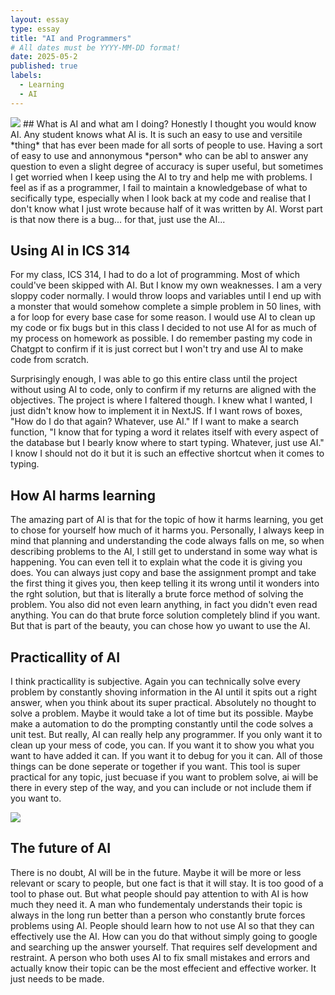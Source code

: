 ```yaml
---
layout: essay
type: essay
title: "AI and Programmers"
# All dates must be YYYY-MM-DD format!
date: 2025-05-2
published: true
labels:
  - Learning
  - AI
---
```

<img class="img-fluid" src="/img/essays/AI/pic1.jpg">
## What is AI and what am I doing?
Honestly I thought you would know AI. Any student knows what AI is. It is such an easy to use and versitile *thing* that has ever been made for all sorts of people to use. Having a sort of easy to use and annonymous *person* who can be abl to answer any question to even a slight degree of accuracy is super useful, but sometimes I get worried when I keep using the AI to try and help me with problems. I feel as if as a programmer, I fail to maintain a knowledgebase of what to secifically type, especially when I look back at my code and realise that I don't know what I just wrote because half of it was written by AI. Worst part is that now there is a bug... for that, just use the AI...

## Using AI in ICS 314
For my class, ICS 314, I had to do a lot of programming. Most of which could've been skipped with AI. But I know my own weaknesses. I am a very sloppy coder normally. I would throw loops and variables until I end up with a monster that would somehow complete a simple problem in 50 lines, with a for loop for every base case for some reason. I would use AI to clean up my code or fix bugs but in this class I decided to not use AI for as much of my process on homework as possible. I do remember pasting my code in Chatgpt to confirm if it is just correct but I won't try and use AI to make code from scratch.

Surprisingly enough, I was able to go this entire class until the project without using AI to code, only to confirm if my returns are aligned with the objectives. The project is where I faltered though. I knew what I wanted, I just didn't know how to implement it in NextJS. If I want rows of boxes, "How do I do that again? Whatever, use AI." If I want to make a search function, "I know that for typing a word it relates itself with every aspect of the database but I bearly know where to start typing. Whatever, just use AI." I know I should not do it but it is such an effective shortcut when it comes to typing.

## How AI harms learning
The amazing part of AI is that for the topic of how it harms learning, you get to chose for yourself how much of it harms you. Personally, I always keep in mind that planning and understanding the code always falls on me, so when describing problems to the AI, I still get to understand in some way what is happening. You can even tell it to explain what the code it is giving you does. You can always just copy and base the assignment prompt and take the first thing it gives you, then keep telling it its wrong until it wonders into the rght solution, but that is literally a brute force method of solving the problem. You also did not even learn anything, in fact you didn't even read anything. You can do that brute force solution completely blind if you want. But that is part of the beauty, you can chose how yo uwant to use the AI. 

## Practicallity of AI
I think practicallity is subjective. Again you can technically solve every problem by constantly shoving information in the AI until it spits out a right answer, when you think about its super practical. Absolutely no thought to solve a problem. Maybe it would take a lot of time but its possible. Maybe make a automation to do the prompting constantly until the code solves a unit test. But really, AI can really help any programmer. If you only want it to clean up your mess of code, you can. If you want it to show you what you want to have added it can. If you want it to debug for you it can. All of those things can be done seperate or together if you want. This tool is super practical for any topic, just becuase if you want to problem solve, ai will be there in every step of the way, and you can include or not include them if you want to.

<img class="img-fluid" src="/img/essays/AI/pic2.jpg">

## The future of AI
There is no doubt, AI will be in the future. Maybe it will be more or less relevant or scary to people, but one fact is that it will stay. It is too good of a tool to phase out. But what people should pay attention to with AI is how much they need it. A man who fundementaly understands their topic is always in the long run better than a person who constantly brute forces problems using AI. People should learn how to not use AI so that they can effectively use the AI. How can you do that without simply going to google and searching up the answer yourself. That requires self development and restraint. A person who both uses AI to fix small mistakes and errors and actually know their topic can be the most effecient and effective worker. It just needs to be made.

